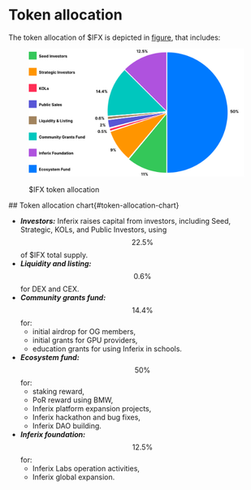 # Token allocation

The token allocation of $IFX is depicted in <a href="#token-allocation-chart">figure</a>, that includes:

<figure><img src="../../../.gitbook/assets/token-allocation-chart.svg" alt=""><figcaption><p>$IFX token allocation</p></figcaption></figure>
## Token allocation chart{#token-allocation-chart}

* _**Investors:**_ Inferix raises capital from investors, including Seed, Strategic, KOLs, and Public Investors, using $$22.5\%$$ of $IFX total supply.
* _**Liquidity and listing:**_ $$0.6\%$$ for DEX and CEX.
* _**Community grants fund:**_ $$14.4\%$$ for:
  * initial airdrop for OG members,
  * initial grants for GPU providers,
  * education grants for using Inferix in schools.
* _**Ecosystem fund:**_ $$50\%$$ for:
  * staking reward,
  * PoR reward using BMW,
  * Inferix platform expansion projects,
  * Inferix hackathon and bug fixes,
  * Inferix DAO building.
* _**Inferix foundation:**_ $$12.5\%$$ for:
  * Inferix Labs operation activities,
  * Inferix global expansion.
